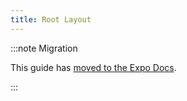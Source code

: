 ```yaml
---
title: Root Layout
---
```


:::note Migration

This guide has [moved to the Expo Docs](https://docs.expo.dev/router/advance/root-layout/).

:::
